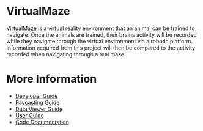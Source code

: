 # VirtualMaze
VirtualMaze is a virtual reality environment that an animal can be trained to
navigate.  Once the animals are trained, their brains activity will be recorded
while they navigate through the virtual environment via a robotic platform.
Information acquired from this project will then be compared to the activity
recorded when navigating through a real maze.

# More Information

- [Developer Guide](/docs/DeveloperGuide.md)
- [Raycasting Guide](/docs/RaycastingGuide.md)
- [Data Viewer Guide](/docs/PlaybackGuide.md)
- [User Guide](/docs/UserGuide.md)
- [Code Documentation](/docs/CodeDocumentation.md)
